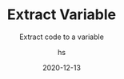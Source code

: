---
date: 2020-12-13
title: Extract Variable
technologies: [java]
topics: [refactoring]
author: hs
subtitle: Extract code to a variable
thumbnail: ./thumbnail.png
cardThumbnail: ./card.png
shortVideo:
  poster: ./tip.png
  url: https://youtu.be/rnJRe-lIaTI
leadin: |
  Highlight the code you want to extract to a variable and press ***⌘⇧A** (macOS), or **Ctrl+Shift+A** (Windows/Linux), to extract it.

  **Pro tip:**
  
  Extracting parameters can be useful in improving the readability of your code.
---